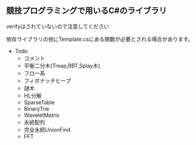## 競技プログラミングで用いるC#のライブラリ
verifyはされていないので注意してください

依存ライブラリの他にTemplate.csにある関数が必要とされる場合があります。
- Todo
  - コメント
  - 平衡二分木(Treap,RBT,Splay木)
  - フロー系
  - フィボナッチヒープ
  - 謎木
  - HL分解
  - SparseTable
  - BinaryTrie
  - WaveletMatrix
  - 永続配列
  - 完全永続UnionFind
  - FFT
